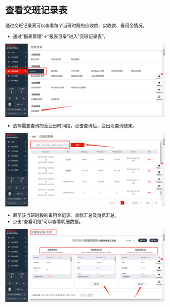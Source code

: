 # 查看交班记录表

通过交班记录表可以查看每个当班时段的应收款、实收款、备用金情况。

* 通过“报表管理”→“报表目录”进入“交班记录表”。

![](../../.gitbook/assets/image%20%28377%29.png)

* 选择需要查询的营业日时间段，点击查询后，会出现查询结果。

![](../../.gitbook/assets/image%20%28781%29.png)

* 展示该当班时段的备用金记录、收款汇总及消费汇总。
* 点击“查看明细”可以查看明细数据。

![](../../.gitbook/assets/image%20%28154%29.png)

